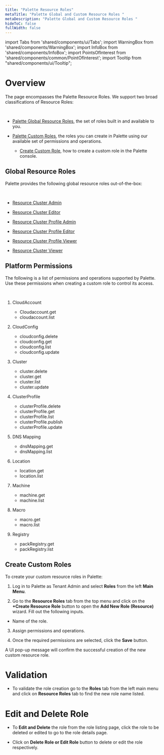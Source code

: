 ```yaml
---
title: "Palette Resource Roles"
metaTitle: "Palette Global and Custom Resource Roles "
metaDescription: "Palette Global and Custom Resource Roles "
hideToC: false
fullWidth: false
---
```


import Tabs from 'shared/components/ui/Tabs';
import WarningBox from 'shared/components/WarningBox';
import InfoBox from 'shared/components/InfoBox';
import PointsOfInterest from 'shared/components/common/PointOfInterest';
import Tooltip from "shared/components/ui/Tooltip";



# Overview

The page encompasses the Palette Resource Roles. We support two broad classifications of Resource Roles:

<br />

* [Palette Global Resource Roles](/clusters/cluster-management/cluster-tag-filter/global-cutome-rroles#globalresourceroles), the set of roles built in and available to you.


* [Palette Custom Roles](/clusters/cluster-management/cluster-tag-filter/global-cutome-rroles#customroles), the roles you can create in Palette using our available set of permissions and operations.
   * [Create Custom Role](/clusters/cluster-management/cluster-tag-filter/global-cutome-rroles#createcustomroles), how to create a custom role in the Palette console.


## Global Resource Roles 

Palette provides the following global resource roles out-of-the-box:

<br />

* [Resource Cluster Admin](/user-management/palette-rbac/project-scope-roles-permissions#clusteradmin)


* [Resource Cluster Editor](/user-management/palette-rbac/project-scope-roles-permissions#clustereditor)


* [Resource Cluster Profile Admin](/user-management/palette-rbac/project-scope-roles-permissions#clusterprofileadmin)


* [Resource Cluster Profile Editor](/user-management/palette-rbac/project-scope-roles-permissions#clusterprofileeditor)


* [Resource Cluster Profile Viewer](/user-management/palette-rbac/project-scope-roles-permissions#clusterprofileviewer)


* [Resource Cluster Viewer](/user-management/palette-rbac/project-scope-roles-permissions#clusterviewer)



##  Platform Permissions



The following is a list of permissions and operations supported by Palette. Use these permissions when creating a custom role to control its access.

<br />

1. CloudAccount
   * Cloudaccount.get
   * cloudaccount.list


2. CloudConfig  
   * cloudconfig.delete  
   * cloudconfig.get  
   * cloudconfig.list  
   * cloudconfig.update


 3. Cluster  
    * cluster.delete  
    * cluster.get  
    * cluster.list  
    * cluster.update
   

4. ClusterProfile  
   * clusterProfile.delete  
   * clusterProfile.get  
   * clusterProfile.list  
   * clusterProfile.publish  
   * clusterProfile.update
   

5. DNS Mapping  
   * dnsMapping.get  
   * dnsMapping.list
  

6. Location  
   * location.get  
   * location.list


7.  Machine  
    * machine.get  
    * machine.list


8.  Macro  
    * macro.get  
    * macro.list


9.  Registry  
    * packRegistry.get  
    * packRegistry.list


## Create Custom Roles

To create your custom resource roles in Palette:

1.  Log in to Palette as Tenant Admin and select **Roles** from the left **Main Menu**.


2. Go to the **Resource Roles** tab from the top menu and click on the **+Create Resource Role** button to open the **Add New Role (Resource)** wizard. Fill out the following inputs.
  * Name of the role.
  3. Assign permissions and operations.


4. Once the required permissions are selected, click the **Save** button.


A UI pop-up message will confirm the successful creation of the new custom resource role.


# Validation


* To validate the role creation go to the **Roles** tab from the left main menu and click on **Resource Roles** tab to find the new role name listed.


# Edit and Delete Role


* To **Edit and Delete** the role from the role listing page, click the role to be deleted or edited to go to the role details page.


* Click on **Delete Role or Edit Role** button to delete or edit the role respectively.






